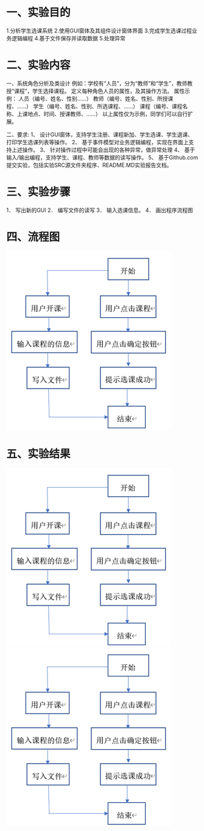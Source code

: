 # 一、实验目的
1.分析学生选课系统
2.使用GUI窗体及其组件设计窗体界面
3.完成学生选课过程业务逻辑编程
4.基于文件保存并读取数据
5.处理异常
# 二、实验内容
一、系统角色分析及类设计
例如：学校有“人员”，分为“教师”和“学生”，教师教授“课程”，学生选择课程。
定义每种角色人员的属性，及其操作方法。
属性示例：	人员（编号、姓名、性别……）
教师（编号、姓名、性别、所授课程、……）
			学生（编号、姓名、性别、所选课程、……）
			课程（编号、课程名称、上课地点、时间、授课教师、……）
以上属性仅为示例，同学们可以自行扩展。

二、要求:
1、	设计GUI窗体，支持学生注册、课程新加、学生选课、学生退课、打印学生选课列表等操作。
2、	基于事件模型对业务逻辑编程，实现在界面上支持上述操作。
3、	针对操作过程中可能会出现的各种异常，做异常处理
4、	基于输入/输出编程，支持学生、课程、教师等数据的读写操作。
5、	基于Github.com提交实验，包括实验SRC源文件夹程序、README.MD实验报告文档。
# 三、实验步骤
1．	写出新的GUI
2．	编写文件的读写
3．	输入选课信息。
4．	画出程序流程图
# 四、流程图
![](https://github.com/zhanghan11128/shiyan/blob/master/1.png)
# 五、实验结果
![](https://github.com/zhanghan11128/shiyan/blob/master/1.png)
![](https://github.com/zhanghan11128/shiyan/blob/master/1.png)
